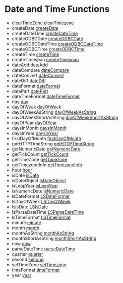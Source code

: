 # Date and Time Functions

- clearTimeZone [clearTimezone](functions/clearTimezone.md)
- createDate [createDate](functions/createDate.md)
- createDateTime [createDateTime](functions/createDateTime.md)
- createODBCDate [createODBCDate](functions/createODBCDate.md)
- createODBCDateTime [createODBCDateTime](functions/createODBCDateTime.md)
- createODBCTime [createODBCTime](functions/createODBCTime.md)
- createTime [createTime](functions/createTime.md)
- createTimespan [createTimespan](functions/createTimespan.md)
- dateAdd [dateAdd](functions/dateAdd.md)
- dateCompare [dateCompare](functions/dateCompare.md)
- dateConvert [dateConvert](functions/dateConvert.md)
- dateDiff [dateDiff](functions/dateDiff.md)
- dateFormat [dateFormat](functions/dateFormat.md)
- datePart [datePart](functions/datePart.md)
- dateTimeFormat [dateTimeFormat](functions/dateTimeFormat.md)
- day [day](functions/day.md)
- dayOfWeek [dayOfWeek](functions/dayOfWeek.md)
- dayOfWeekAsString [dayOfWeekAsString](functions/dayOfWeekAsString.md)
- dayOfWeekShortAsString [dayOfWeekShortAsString](functions/dayOfWeekShortAsString.md)
- dayOfYear [dayOfYear](functions/dayOfYear.md)
- daysInMonth [daysInMonth](functions/daysInMonth.md)
- daysInYear [daysInYear](functions/daysInYear.md)
- firstDayOfMonth [firstDayOfMonth](functions/firstDayOfMonth.md)
- getHTTPTimeString [getHTTPTimeString](functions/getHTTPTimeString.md)
- getNumericDate [getNumericDate](functions/getNumericDate.md)
- getTickCount [getTickCount](functions/getTickCount.md)
- getTimeZone [getTimezone](functions/getTimezone.md)
- getTimezoneInfo [getTimezoneInfo](functions/getTimezoneInfo.md)
- hour [hour](functions/hour.md)
- isDate [isDate](functions/isDate.md)
- isDateObject [isDateObject](functions/isDateObject.md)
- isLeapYear [isLeapYear](functions/isLeapYear.md)
- isNumericDate [isNumericDate](functions/isNumericDate.md)
- lsDateFormat [LSDateFormat](functions/LSDateFormat.md)
- lsDayOfWeek [LSDayOfWeek](functions/LSDayOfWeek.md)
- lsIsDate [LSIsDate](functions/LSIsDate.md)
- lsParseDateTime [LSParseDateTime](functions/LSParseDateTime.md)
- lsTimeFormat [LSTimeFormat](functions/LSTimeFormat.md)
- minute [minute](functions/minute.md)
- month [month](functions/month.md)
- monthAsString [monthAsString](functions/monthAsString.md)
- monthShortAsString [monthShortAsString](functions/monthShortAsString.md)
- now [now](functions/now.md)
- parseDateTime [parseDateTime](functions/parseDateTime.md)
- quarter [quarter](functions/quarter.md)
- second [second](functions/second.md)
- setTimeZone [setTimezone](functions/setTimezone.md)
- timeFormat [timeFormat](functions/timeFormat.md)
- year [year](functions/year.md)
